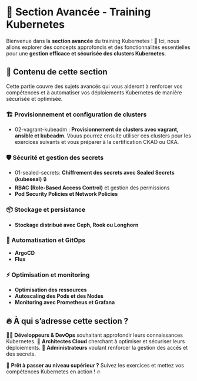 # 📌 Section Avancée - Training Kubernetes

Bienvenue dans la **section avancée** du training Kubernetes ! 🚀 Ici, nous
allons explorer des concepts approfondis et des fonctionnalités essentielles
pour une **gestion efficace et sécurisée des clusters Kubernetes**.

## 🎯 Contenu de cette section

Cette partie couvre des sujets avancés qui vous aideront à renforcer vos
compétences et à automatiser vos déploiements Kubernetes de manière sécurisée et
optimisée.

### 🏗️ Provisionnement et configuration de clusters

- 02-vagrant-kubeadm : **Provisionnement de clusters avec vagrant, ansible et
  kubeadm**. Vouus pourrez ensuite utiliser ces clusters pour les exercices
  suivants et vous préparer à la certification CKAD ou CKA.

### 🛡️ Sécurité et gestion des secrets

- 01-sealed-secrets: **Chiffrement des secrets avec Sealed Secrets (kubeseal)** 🔒
- **RBAC (Role-Based Access Control)** et gestion des permissions
- **Pod Security Policies et Network Policies**

### 📦 Stockage et persistance

- **Stockage distribué avec Ceph, Rook ou Longhorn**

### 🚀 Automatisation et GitOps

- **ArgoCD**
- **Flux**

### ⚡ Optimisation et monitoring

- **Optimisation des ressources**
- **Autoscaling des Pods et des Nodes**
- **Monitoring avec Prometheus et Grafana**

## 🔥 À qui s’adresse cette section ?

👨‍💻 **Développeurs & DevOps** souhaitant approfondir leurs connaissances
Kubernetes.
🏢 **Architectes Cloud** cherchant à optimiser et sécuriser leurs déploiements.
🔐 **Administrateurs** voulant renforcer la gestion des accès et des secrets.

🚀 **Prêt à passer au niveau supérieur ?** Suivez les exercices et mettez vos
compétences Kubernetes en action ! 🔥